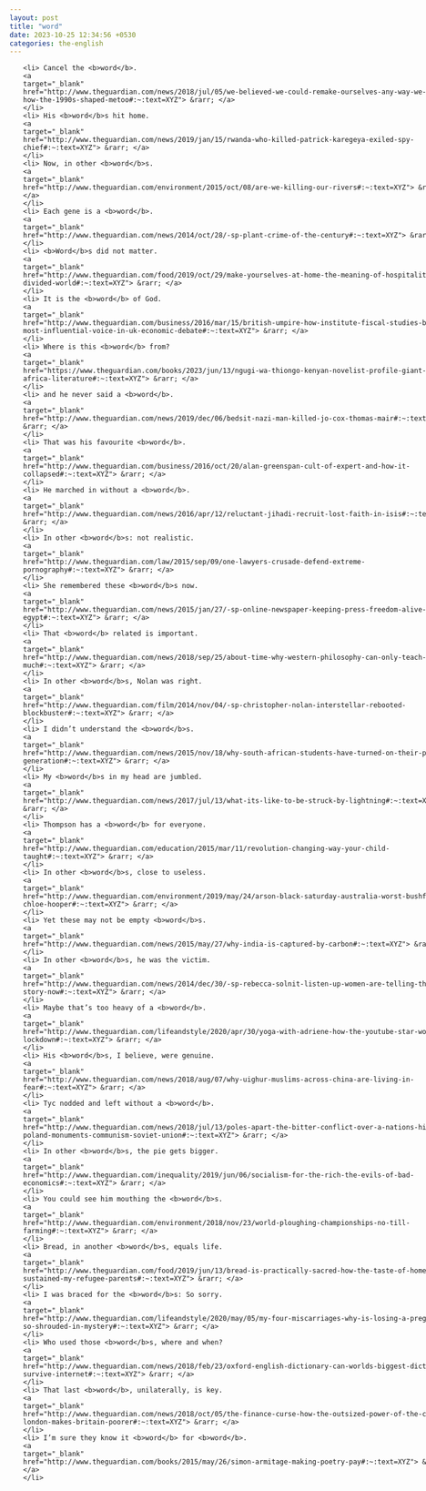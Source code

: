 ```yaml
---
layout: post
title: "word"
date: 2023-10-25 12:34:56 +0530
categories: the-english
---
```

<style>
@media only screen and (min-width: 768px) {
    ol {
        width: 768px;
        margin: 0 auto;
    }
  }
ol li {
    font-size: 18px;
    line-height: 1.5;
    padding-bottom: 8px;
}
</style>
<ol>

    <li> Cancel the <b>word</b>.
    <a 
    target="_blank" 
    href="http://www.theguardian.com/news/2018/jul/05/we-believed-we-could-remake-ourselves-any-way-we-liked-how-the-1990s-shaped-metoo#:~:text=XYZ"> &rarr; </a>
    </li>
    <li> His <b>word</b>s hit home.
    <a 
    target="_blank" 
    href="http://www.theguardian.com/news/2019/jan/15/rwanda-who-killed-patrick-karegeya-exiled-spy-chief#:~:text=XYZ"> &rarr; </a>
    </li>
    <li> Now, in other <b>word</b>s.
    <a 
    target="_blank" 
    href="http://www.theguardian.com/environment/2015/oct/08/are-we-killing-our-rivers#:~:text=XYZ"> &rarr; </a>
    </li>
    <li> Each gene is a <b>word</b>.
    <a 
    target="_blank" 
    href="http://www.theguardian.com/news/2014/oct/28/-sp-plant-crime-of-the-century#:~:text=XYZ"> &rarr; </a>
    </li>
    <li> <b>Word</b>s did not matter.
    <a 
    target="_blank" 
    href="http://www.theguardian.com/food/2019/oct/29/make-yourselves-at-home-the-meaning-of-hospitality-in-a-divided-world#:~:text=XYZ"> &rarr; </a>
    </li>
    <li> It is the <b>word</b> of God.
    <a 
    target="_blank" 
    href="http://www.theguardian.com/business/2016/mar/15/british-umpire-how-institute-fiscal-studies-became-most-influential-voice-in-uk-economic-debate#:~:text=XYZ"> &rarr; </a>
    </li>
    <li> Where is this <b>word</b> from?
    <a 
    target="_blank" 
    href="https://www.theguardian.com/books/2023/jun/13/ngugi-wa-thiongo-kenyan-novelist-profile-giant-of-africa-literature#:~:text=XYZ"> &rarr; </a>
    </li>
    <li> and he never said a <b>word</b>.
    <a 
    target="_blank" 
    href="http://www.theguardian.com/news/2019/dec/06/bedsit-nazi-man-killed-jo-cox-thomas-mair#:~:text=XYZ"> &rarr; </a>
    </li>
    <li> That was his favourite <b>word</b>.
    <a 
    target="_blank" 
    href="http://www.theguardian.com/business/2016/oct/20/alan-greenspan-cult-of-expert-and-how-it-collapsed#:~:text=XYZ"> &rarr; </a>
    </li>
    <li> He marched in without a <b>word</b>.
    <a 
    target="_blank" 
    href="http://www.theguardian.com/news/2016/apr/12/reluctant-jihadi-recruit-lost-faith-in-isis#:~:text=XYZ"> &rarr; </a>
    </li>
    <li> In other <b>word</b>s: not realistic.
    <a 
    target="_blank" 
    href="http://www.theguardian.com/law/2015/sep/09/one-lawyers-crusade-defend-extreme-pornography#:~:text=XYZ"> &rarr; </a>
    </li>
    <li> She remembered these <b>word</b>s now.
    <a 
    target="_blank" 
    href="http://www.theguardian.com/news/2015/jan/27/-sp-online-newspaper-keeping-press-freedom-alive-egypt#:~:text=XYZ"> &rarr; </a>
    </li>
    <li> That <b>word</b> related is important.
    <a 
    target="_blank" 
    href="http://www.theguardian.com/news/2018/sep/25/about-time-why-western-philosophy-can-only-teach-us-so-much#:~:text=XYZ"> &rarr; </a>
    </li>
    <li> In other <b>word</b>s, Nolan was right.
    <a 
    target="_blank" 
    href="http://www.theguardian.com/film/2014/nov/04/-sp-christopher-nolan-interstellar-rebooted-blockbuster#:~:text=XYZ"> &rarr; </a>
    </li>
    <li> I didn’t understand the <b>word</b>s.
    <a 
    target="_blank" 
    href="http://www.theguardian.com/news/2015/nov/18/why-south-african-students-have-turned-on-their-parents-generation#:~:text=XYZ"> &rarr; </a>
    </li>
    <li> My <b>word</b>s in my head are jumbled.
    <a 
    target="_blank" 
    href="http://www.theguardian.com/news/2017/jul/13/what-its-like-to-be-struck-by-lightning#:~:text=XYZ"> &rarr; </a>
    </li>
    <li> Thompson has a <b>word</b> for everyone.
    <a 
    target="_blank" 
    href="http://www.theguardian.com/education/2015/mar/11/revolution-changing-way-your-child-taught#:~:text=XYZ"> &rarr; </a>
    </li>
    <li> In other <b>word</b>s, close to useless.
    <a 
    target="_blank" 
    href="http://www.theguardian.com/environment/2019/may/24/arson-black-saturday-australia-worst-bushfire-chloe-hooper#:~:text=XYZ"> &rarr; </a>
    </li>
    <li> Yet these may not be empty <b>word</b>s.
    <a 
    target="_blank" 
    href="http://www.theguardian.com/news/2015/may/27/why-india-is-captured-by-carbon#:~:text=XYZ"> &rarr; </a>
    </li>
    <li> In other <b>word</b>s, he was the victim.
    <a 
    target="_blank" 
    href="http://www.theguardian.com/news/2014/dec/30/-sp-rebecca-solnit-listen-up-women-are-telling-their-story-now#:~:text=XYZ"> &rarr; </a>
    </li>
    <li> Maybe that’s too heavy of a <b>word</b>.
    <a 
    target="_blank" 
    href="http://www.theguardian.com/lifeandstyle/2020/apr/30/yoga-with-adriene-how-the-youtube-star-won-lockdown#:~:text=XYZ"> &rarr; </a>
    </li>
    <li> His <b>word</b>s, I believe, were genuine.
    <a 
    target="_blank" 
    href="http://www.theguardian.com/news/2018/aug/07/why-uighur-muslims-across-china-are-living-in-fear#:~:text=XYZ"> &rarr; </a>
    </li>
    <li> Tyc nodded and left without a <b>word</b>.
    <a 
    target="_blank" 
    href="http://www.theguardian.com/news/2018/jul/13/poles-apart-the-bitter-conflict-over-a-nations-history-poland-monuments-communism-soviet-union#:~:text=XYZ"> &rarr; </a>
    </li>
    <li> In other <b>word</b>s, the pie gets bigger.
    <a 
    target="_blank" 
    href="http://www.theguardian.com/inequality/2019/jun/06/socialism-for-the-rich-the-evils-of-bad-economics#:~:text=XYZ"> &rarr; </a>
    </li>
    <li> You could see him mouthing the <b>word</b>s.
    <a 
    target="_blank" 
    href="http://www.theguardian.com/environment/2018/nov/23/world-ploughing-championships-no-till-farming#:~:text=XYZ"> &rarr; </a>
    </li>
    <li> Bread, in another <b>word</b>s, equals life.
    <a 
    target="_blank" 
    href="http://www.theguardian.com/food/2019/jun/13/bread-is-practically-sacred-how-the-taste-of-home-sustained-my-refugee-parents#:~:text=XYZ"> &rarr; </a>
    </li>
    <li> I was braced for the <b>word</b>s: So sorry.
    <a 
    target="_blank" 
    href="http://www.theguardian.com/lifeandstyle/2020/may/05/my-four-miscarriages-why-is-losing-a-pregnancy-so-shrouded-in-mystery#:~:text=XYZ"> &rarr; </a>
    </li>
    <li> Who used those <b>word</b>s, where and when?
    <a 
    target="_blank" 
    href="http://www.theguardian.com/news/2018/feb/23/oxford-english-dictionary-can-worlds-biggest-dictionary-survive-internet#:~:text=XYZ"> &rarr; </a>
    </li>
    <li> That last <b>word</b>, unilaterally, is key.
    <a 
    target="_blank" 
    href="http://www.theguardian.com/news/2018/oct/05/the-finance-curse-how-the-outsized-power-of-the-city-of-london-makes-britain-poorer#:~:text=XYZ"> &rarr; </a>
    </li>
    <li> I’m sure they know it <b>word</b> for <b>word</b>.
    <a 
    target="_blank" 
    href="http://www.theguardian.com/books/2015/may/26/simon-armitage-making-poetry-pay#:~:text=XYZ"> &rarr; </a>
    </li>